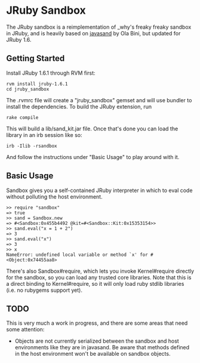 JRuby Sandbox
=============

The JRuby sandbox is a reimplementation of _why's freaky freaky sandbox
in JRuby, and is heavily based on [javasand][1] by Ola Bini, but updated
for JRuby 1.6.

## Getting Started

Install JRuby 1.6.1 through RVM first:

    rvm install jruby-1.6.1
    cd jruby_sandbox

The .rvmrc file will create a "jruby_sandbox" gemset and will use
bundler to install the dependencies. To build the JRuby extension, run

    rake compile

This will build a lib/sand_kit.jar file. Once that's done you can load
the library in an irb session like so:

    irb -Ilib -rsandbox

And follow the instructions under "Basic Usage" to play around with it.

## Basic Usage

Sandbox gives you a self-contained JRuby interpreter in which to eval
code without polluting the host environment.

    >> require "sandbox"
    => true
    >> sand = Sandbox.new
    => #<Sandbox:0x455b4492 @kit=#<Sandbox::Kit:0x15353154>>
    >> sand.eval("x = 1 + 2")
    => 3
    >> sand.eval("x")
    => 3
    >> x
    NameError: undefined local variable or method `x' for #<Object:0x74455aa8>

There's also Sandbox#require, which lets you invoke Kernel#require
directly for the sandbox, so you can load any trusted core libraries.
Note that this is a direct binding to Kernel#require, so it will only
load ruby stdlib libraries (i.e. no rubygems support yet).

## TODO

This is very much a work in progress, and there are some areas that need
some attention:

  * Objects are not currently serialized between the sandbox and host
    environments like they are in javasand. Be aware that methods
    defined in the host environment won't be available on sandbox
    objects.

[1]: http://ola-bini.blogspot.com/2006/12/freaky-freaky-sandbox-has-come-to-jruby.html
